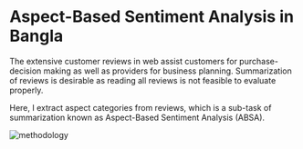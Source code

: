 # Aspect-Based Sentiment Analysis in Bangla

The extensive customer reviews in web assist customers for purchase-decision making as well as providers for business planning. Summarization of reviews
is desirable as reading all reviews is not feasible to evaluate properly. 

Here, I extract aspect categories from reviews, which is a sub-task of summarization known as Aspect-Based Sentiment Analysis (ABSA).


![methodology](https://user-images.githubusercontent.com/5503670/153897472-55e0d704-91c1-4f7e-bf49-06212122408f.PNG)


